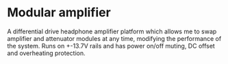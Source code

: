 # Modular amplifier
A differential drive headphone amplifier platform which allows me to swap amplifier and attenuator modules at any time, modifying the performance of the system. Runs on +-13.7V rails and has power on/off muting, DC offset and overheating protection.
